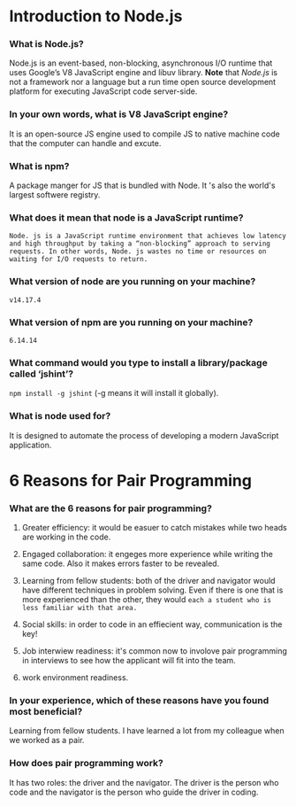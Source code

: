# Introduction to Node.js

### What is Node.js?

Node.js is an event-based, non-blocking, asynchronous I/O runtime that uses Google’s V8 JavaScript engine and libuv library. **Note** that *Node.js* is not a framework nor a language but a run time open source development platform for executing JavaScript code server-side. 

### In your own words, what is V8 JavaScript engine?

It is an open-source JS engine used to compile JS to native machine code that the computer can handle and excute. 

### What is npm?

A package manger for JS that is bundled with Node. It 's also the world's largest softwere registry. 

### What does it mean that node is a JavaScript runtime? 

`Node. js is a JavaScript runtime environment that achieves low latency and high throughput by taking a “non-blocking” approach to serving requests. In other words, Node. js wastes no time or resources on waiting for I/O requests to return.`

### What version of node are you running on your machine?
`v14.17.4`

### What version of npm are you running on your machine?
`6.14.14`

### What command would you type to install a library/package called ‘jshint’?
`npm install -g jshint` (-g means it will install it globally).

### What is node used for?
It is designed to automate the process of developing a modern JavaScript application.

# 6 Reasons for Pair Programming

### What are the 6 reasons for pair programming?

1. Greater efficiency: it would be easuer to catch mistakes while two heads are working in the code. 

2. Engaged collaboration: it engeges more experience while writing the same code. Also it makes errors faster to be revealed.

3. Learning from fellow students: both of the driver and navigator would have different techniques in problem solving. Even if there is one that is more experienced than the other, they would `each a student who is less familiar with that area.`

4. Social skills: in order to code in an effiecient way, communication is the key! 

5. Job interwiew readiness: it's common now to involove pair programming in interviews to see how the applicant will fit into the team. 

6. work environment readiness. 

### In your experience, which of these reasons have you found most beneficial? 
Learning from fellow students. I have learned a lot from my colleague when we worked as a pair. 

### How does pair programming work?
It has two roles: the driver and the navigator. The driver is the person who code and the navigator is the person who guide the driver in coding. 